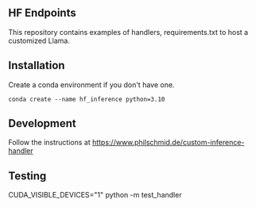 ## HF Endpoints
This repository contains examples of handlers, requirements.txt to host a customized Llama.

## Installation
Create a conda environment if you don't have one.
```shell
conda create --name hf_inference python=3.10
```

## Development
Follow the instructions at https://www.philschmid.de/custom-inference-handler

## Testing
CUDA_VISIBLE_DEVICES="1" python -m test_handler
